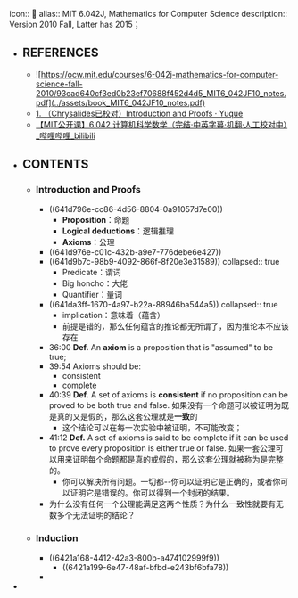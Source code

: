 icon:: 🏫
alias:: MIT 6.042J, Mathematics for Computer Science
description:: Version 2010 Fall, Latter has 2015；

- ## REFERENCES
  - ![https://ocw.mit.edu/courses/6-042j-mathematics-for-computer-science-fall-2010/93cad640cf3ed0b23ef70688f452d4d5_MIT6_042JF10_notes.pdf](../assets/book_MIT6_042JF10_notes.pdf)
  - [1. （Chrysalides已校对）Introduction and Proofs · Yuque](https://www.yuque.com/guigumentor/bazl0e/uy8f2b)
  - [【MIT公开课】6.042 计算机科学数学（完结·中英字幕·机翻·人工校对中）_哔哩哔哩_bilibili](https://www.bilibili.com/video/BV1L741147VX)
- ## CONTENTS 
  - ### Introduction and Proofs
    - ((641d796e-cc86-4d56-8804-0a91057d7e00))
      - **Proposition**：命题
      - **Logical deductions**：逻辑推理
      - **Axioms**：公理
    - ((641d976e-c01c-432b-a9e7-776debe6e427))
    - ((641d9b7c-98b9-4092-866f-8f20e3e31589))
      collapsed:: true
      - Predicate：谓词
      - Big honcho：大佬
      - Quantifier：量词
    - ((641da3ff-1670-4a97-b22a-88946ba544a5))
      collapsed:: true
      - implication：意味着（蕴含）
      - 前提是错的，那么任何蕴含的推论都无所谓了，因为推论本不应该存在
    - 36:00 **Def.** An **axiom** is a proposition that is "assumed"  to be true;
    - 39:54 Axioms should be:
      - consistent
      - complete
    - 40:39 **Def.** A set of axioms is **consistent** if no proposition can be proved to be both true and false.
      如果没有一个命题可以被证明为既是真的又是假的，那么这套公理就是**一致**的
      - 这个结论可以在每一次实验中被证明，不可能改变；
    - 41:12 **Def.** A set of axioms is said to be complete if it can be used to prove every proposition is either true or false.
      如果一套公理可以用来证明每个命题都是真的或假的，那么这套公理就被称为是完整的。
      - 你可以解决所有问题。一切都--你可以证明它是正确的，或者你可以证明它是错误的。你可以得到一个封闭的结果。
    - 为什么没有任何一个公理能满足这两个性质？为什么一致性就要有无数多个无法证明的结论？
  - ### Induction
    - ((6421a168-4412-42a3-800b-a474102999f9))
      - ((6421a199-6e47-48af-bfbd-e243bf6bfa78))
    -
-
